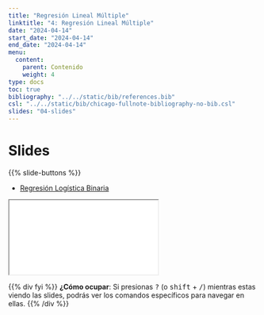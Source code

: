 ```yaml
---
title: "Regresión Lineal Múltiple"
linktitle: "4: Regresión Lineal Múltiple"
date: "2024-04-14"
start_date: "2024-04-14"
end_date: "2024-04-14"
menu:
  content:
    parent: Contenido
    weight: 4
type: docs
toc: true
bibliography: "../../static/bib/references.bib"
csl: "../../static/bib/chicago-fullnote-bibliography-no-bib.csl"
slides: "04-slides"
---
```


# Slides

{{% slide-buttons %}}

<ul class="nav nav-tabs" id="slide-tabs" role="tablist">
<li class="nav-item">
<a class="nav-link active" id="regresión-logística-binaria-tab" data-toggle="tab" href="#regresión-logística-binaria" role="tab" aria-controls="regresión-logística-binaria" aria-selected="true">Regresión Logística Binaria</a>
</li>
</ul>

<div id="slide-tabs" class="tab-content">

<div id="regresión-logística-binaria" class="tab-pane fade show active" role="tabpanel" aria-labelledby="regresión-logística-binaria-tab">

<div class="embed-responsive embed-responsive-16by9">

<iframe class="embed-responsive-item" src="/slides/04-slides.html#1">
</iframe>

</div>

</div>

</div>

{{% div fyi %}}
**¿Cómo ocupar**: Si presionas <kbd>?</kbd> (o <kbd>shift</kbd> + <kbd>/</kbd>) mientras estas viendo las slides, podrás ver los comandos específicos para navegar en ellas.
{{% /div %}}
